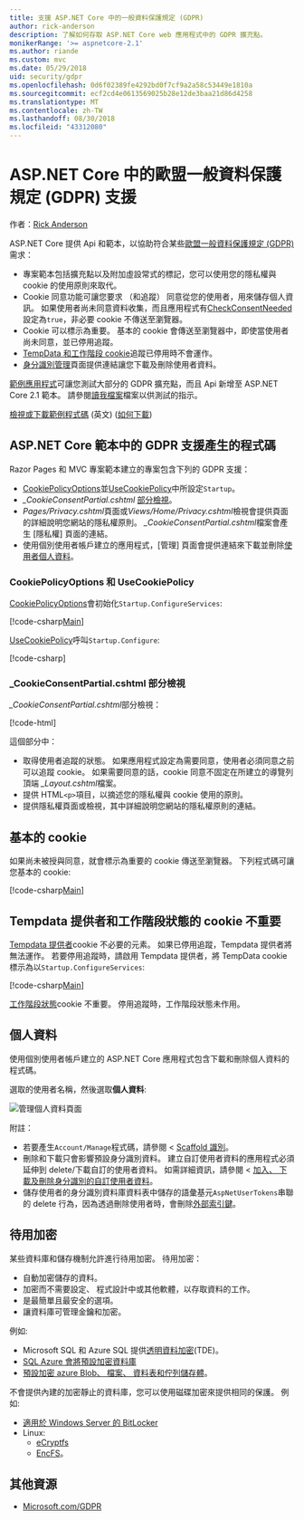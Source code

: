 ```yaml
---
title: 支援 ASP.NET Core 中的一般資料保護規定 (GDPR)
author: rick-anderson
description: 了解如何存取 ASP.NET Core web 應用程式中的 GDPR 擴充點。
monikerRange: '>= aspnetcore-2.1'
ms.author: riande
ms.custom: mvc
ms.date: 05/29/2018
uid: security/gdpr
ms.openlocfilehash: 0d6f02389fe4292bd0f7cf9a2a58c53449e1810a
ms.sourcegitcommit: ecf2cd4e0613569025b28e12de3baa21d86d4258
ms.translationtype: MT
ms.contentlocale: zh-TW
ms.lasthandoff: 08/30/2018
ms.locfileid: "43312080"
---
```

# <a name="eu-general-data-protection-regulation-gdpr-support-in-aspnet-core"></a>ASP.NET Core 中的歐盟一般資料保護規定 (GDPR) 支援

作者：[Rick Anderson](https://twitter.com/RickAndMSFT)

ASP.NET Core 提供 Api 和範本，以協助符合某些[歐盟一般資料保護規定 (GDPR)](https://www.eugdpr.org/)需求：

* 專案範本包括擴充點以及附加虛設常式的標記，您可以使用您的隱私權與 cookie 的使用原則來取代。
* Cookie 同意功能可讓您要求 （和追蹤） 同意從您的使用者，用來儲存個人資訊。 如果使用者尚未同意資料收集，而且應用程式有[CheckConsentNeeded](/dotnet/api/microsoft.aspnetcore.builder.cookiepolicyoptions.checkconsentneeded)設定為`true`，非必要 cookie 不傳送至瀏覽器。
* Cookie 可以標示為重要。 基本的 cookie 會傳送至瀏覽器中，即使當使用者尚未同意，並已停用追蹤。
* [TempData 和工作階段 cookie](#tempdata)追蹤已停用時不會運作。
* [身分識別管理](#pd)頁面提供連結讓您下載及刪除使用者資料。

[範例應用程式](https://github.com/aspnet/Docs/tree/live/aspnetcore/security/gdpr/sample)可讓您測試大部分的 GDPR 擴充點，而且 Api 新增至 ASP.NET Core 2.1 範本。 請參閱[讀我檔案](https://github.com/aspnet/Docs/tree/live/aspnetcore/security/gdpr/sample)檔案以供測試的指示。

[檢視或下載範例程式碼](https://github.com/aspnet/Docs/tree/live/aspnetcore/security/gdpr/sample) \(英文\) ([如何下載](xref:tutorials/index#how-to-download-a-sample))

## <a name="aspnet-core-gdpr-support-in-template-generated-code"></a>ASP.NET Core 範本中的 GDPR 支援產生的程式碼

Razor Pages 和 MVC 專案範本建立的專案包含下列的 GDPR 支援：

* [CookiePolicyOptions](/dotnet/api/microsoft.aspnetcore.builder.cookiepolicyoptions)並[UseCookiePolicy](/dotnet/api/microsoft.aspnetcore.builder.cookiepolicyappbuilderextensions.usecookiepolicy)中所設定`Startup`。
* *_CookieConsentPartial.cshtml* [部分檢視](xref:mvc/views/tag-helpers/builtin-th/partial-tag-helper)。
* *Pages/Privacy.cshtml*頁面或*Views/Home/Privacy.cshtml*檢視會提供頁面的詳細說明您網站的隱私權原則。 *_CookieConsentPartial.cshtml*檔案會產生 [隱私權] 頁面的連結。
* 使用個別使用者帳戶建立的應用程式，[管理] 頁面會提供連結來下載並刪除[使用者個人資料](#pd)。

### <a name="cookiepolicyoptions-and-usecookiepolicy"></a>CookiePolicyOptions 和 UseCookiePolicy

[CookiePolicyOptions](/dotnet/api/microsoft.aspnetcore.builder.cookiepolicyoptions)會初始化`Startup.ConfigureServices`:

[!code-csharp[Main](gdpr/sample/Startup.cs?name=snippet1&highlight=14-20)]

[UseCookiePolicy](/dotnet/api/microsoft.aspnetcore.builder.cookiepolicyappbuilderextensions.usecookiepolicy)呼叫`Startup.Configure`:

[!code-csharp[](gdpr/sample/Startup.cs?name=snippet1&highlight=49)]

### <a name="cookieconsentpartialcshtml-partial-view"></a>_CookieConsentPartial.cshtml 部分檢視

*_CookieConsentPartial.cshtml*部分檢視：

[!code-html[](gdpr/sample/RP/Pages/Shared/_CookieConsentPartial.cshtml)]

這個部分中：

* 取得使用者追蹤的狀態。 如果應用程式設定為需要同意，使用者必須同意之前可以追蹤 cookie。 如果需要同意的話，cookie 同意不固定在所建立的導覽列頂端 *_Layout.cshtml*檔案。
* 提供 HTML`<p>`項目，以摘述您的隱私權與 cookie 使用的原則。
* 提供隱私權頁面或檢視，其中詳細說明您網站的隱私權原則的連結。

## <a name="essential-cookies"></a>基本的 cookie

如果尚未被授與同意，就會標示為重要的 cookie 傳送至瀏覽器。 下列程式碼可讓您基本的 cookie:

[!code-csharp[Main](gdpr/sample/RP/Pages/Cookie.cshtml.cs?name=snippet1&highlight=5)]

<a name="tempdata"></a>

## <a name="tempdata-provider-and-session-state-cookies-are-not-essential"></a>Tempdata 提供者和工作階段狀態的 cookie 不重要

[Tempdata 提供者](xref:fundamentals/app-state#tempdata)cookie 不必要的元素。 如果已停用追蹤，Tempdata 提供者將無法運作。 若要停用追蹤時，請啟用 Tempdata 提供者，將 TempData cookie 標示為以`Startup.ConfigureServices`:

[!code-csharp[Main](gdpr/sample/RP/Startup.cs?name=snippet1)]

[工作階段狀態](xref:fundamentals/app-state)cookie 不重要。 停用追蹤時，工作階段狀態未作用。

<a name="pd"></a>

## <a name="personal-data"></a>個人資料

使用個別使用者帳戶建立的 ASP.NET Core 應用程式包含下載和刪除個人資料的程式碼。

選取的使用者名稱，然後選取**個人資料**:

![管理個人資料頁面](gdpr/_static/pd.png)

附註：

* 若要產生`Account/Manage`程式碼，請參閱 < [Scaffold 識別](xref:security/authentication/scaffold-identity)。
* 刪除和下載只會影響預設身分識別資料。 建立自訂使用者資料的應用程式必須延伸到 delete/下載自訂的使用者資料。 如需詳細資訊，請參閱 <<c0> [ 加入、 下載及刪除身分識別的自訂使用者資料](xref:security/authentication/add-user-data)。
* 儲存使用者的身分識別資料庫資料表中儲存的語彙基元`AspNetUserTokens`串聯的 delete 行為，因為透過刪除使用者時，會刪除[外部索引鍵](https://github.com/aspnet/Identity/blob/release/2.1/src/EF/IdentityUserContext.cs#L152)。

## <a name="encryption-at-rest"></a>待用加密

某些資料庫和儲存機制允許進行待用加密。 待用加密：

* 自動加密儲存的資料。
* 加密而不需要設定、 程式設計中或其他軟體，以存取資料的工作。
* 是最簡單且最安全的選項。
* 讓資料庫可管理金鑰和加密。

例如: 

* Microsoft SQL 和 Azure SQL 提供[透明資料加密](/sql/relational-databases/security/encryption/transparent-data-encryption)(TDE)。
* [SQL Azure 會將預設加密資料庫](https://azure.microsoft.com/updates/newly-created-azure-sql-databases-encrypted-by-default/)
* [預設加密 azure Blob、 檔案、 資料表和佇列儲存體](https://azure.microsoft.com/blog/announcing-default-encryption-for-azure-blobs-files-table-and-queue-storage/)。

不會提供內建的加密靜止的資料庫，您可以使用磁碟加密來提供相同的保護。 例如: 

* [適用於 Windows Server 的 BitLocker](/windows/security/information-protection/bitlocker/bitlocker-how-to-deploy-on-windows-server)
* Linux:
  * [eCryptfs](https://launchpad.net/ecryptfs)
  * [EncFS](https://github.com/vgough/encfs)。

## <a name="additional-resources"></a>其他資源

* [Microsoft.com/GDPR](https://www.microsoft.com/trustcenter/Privacy/GDPR)
